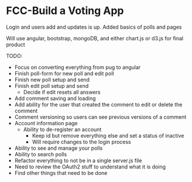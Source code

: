 FCC-Build a Voting App
=========================

Login and users add and updates is up.
Added basics of polls and pages


Will use angular, bootstrap, mongoDB, and either chart.js or d3.js for final product

TODO:
* Focus on converting everything from pug to angular
* Finish poll-form for new poll and edit poll
* Finish new poll setup and send
* Finish edit poll setup and send
  * Decide if edit resets all answers
* Add comment saving and loading
* Add ability for the user that created the comment to edit or delete the comment
* Comment versioning so users can see previous versions of a comment
* Account information page
  * Ability to de-register an account
    * Keep id but remove everything else and set a status of inactive
    * Will require changes to the login process
* Ability to see and manage your polls
* Ability to search polls
* Refactor everything to not be in a single server.js file
* Need to review the OAuth2 stuff to understand what it is doing
* Find other things that need to be done